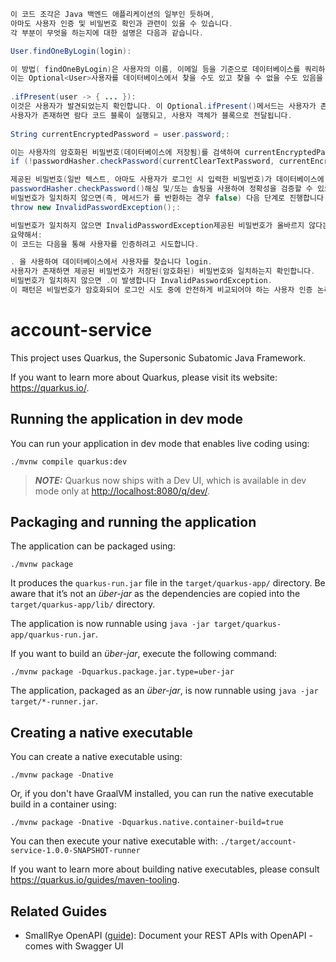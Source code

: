 


```java
이 코드 조각은 Java 백엔드 애플리케이션의 일부인 듯하며, 
아마도 사용자 인증 및 비밀번호 확인과 관련이 있을 수 있습니다. 
각 부분이 무엇을 하는지에 대한 설명은 다음과 같습니다.

User.findOneByLogin(login):

이 방법( findOneByLogin)은 사용자의 이름, 이메일 등을 기준으로 데이터베이스를 쿼리하여 사용자를 찾을 가능성이 높습니다 login.
이는 Optional<User>사용자를 데이터베이스에서 찾을 수도 있고 찾을 수 없을 수도 있음을 의미하는 를 반환합니다.
    
.ifPresent(user -> { ... }):
이것은 사용자가 발견되었는지 확인합니다. 이 Optional.ifPresent()메서드는 사용자가 존재하는 경우(즉, 존재하는 경우) 실행되는 람다 표현식을 사용합니다.
사용자가 존재하면 람다 코드 블록이 실행되고, 사용자 객체가 블록으로 전달됩니다.
    
String currentEncryptedPassword = user.password;:

이는 사용자의 암호화된 비밀번호(데이터베이스에 저장됨)를 검색하여 currentEncryptedPassword변수에 저장합니다.
if (!passwordHasher.checkPassword(currentClearTextPassword, currentEncryptedPassword)):

제공된 비밀번호(일반 텍스트, 아마도 사용자가 로그인 시 입력한 비밀번호)가 데이터베이스에 저장된 암호화된 비밀번호와 일치하는지 확인합니다.
passwordHasher.checkPassword()해싱 및/또는 솔팅을 사용하여 정확성을 검증할 수 있으며, 일반 텍스트 비밀번호와 암호화된 비밀번호를 비교하는 방법입니다.
비밀번호가 일치하지 않으면(즉, 메서드가 를 반환하는 경우 false) 다음 단계로 진행합니다.
throw new InvalidPasswordException();:

비밀번호가 일치하지 않으면 InvalidPasswordException제공된 비밀번호가 올바르지 않다는 것을 나타내는 이 발생합니다.
요약해서:
이 코드는 다음을 통해 사용자를 인증하려고 시도합니다.

. 을 사용하여 데이터베이스에서 사용자를 찾습니다 login.
사용자가 존재하면 제공된 비밀번호가 저장된(암호화된) 비밀번호와 일치하는지 확인합니다.
비밀번호가 일치하지 않으면 .이 발생합니다 InvalidPasswordException.
이 패턴은 비밀번호가 암호화되어 로그인 시도 중에 안전하게 비교되어야 하는 사용자 인증 논리에서 흔히 사용됩니다.

```
























# account-service

This project uses Quarkus, the Supersonic Subatomic Java Framework.

If you want to learn more about Quarkus, please visit its website: <https://quarkus.io/>.

## Running the application in dev mode

You can run your application in dev mode that enables live coding using:

```shell script
./mvnw compile quarkus:dev
```

> **_NOTE:_**  Quarkus now ships with a Dev UI, which is available in dev mode only at <http://localhost:8080/q/dev/>.

## Packaging and running the application

The application can be packaged using:

```shell script
./mvnw package
```

It produces the `quarkus-run.jar` file in the `target/quarkus-app/` directory.
Be aware that it’s not an _über-jar_ as the dependencies are copied into the `target/quarkus-app/lib/` directory.

The application is now runnable using `java -jar target/quarkus-app/quarkus-run.jar`.

If you want to build an _über-jar_, execute the following command:

```shell script
./mvnw package -Dquarkus.package.jar.type=uber-jar
```

The application, packaged as an _über-jar_, is now runnable using `java -jar target/*-runner.jar`.

## Creating a native executable

You can create a native executable using:

```shell script
./mvnw package -Dnative
```

Or, if you don't have GraalVM installed, you can run the native executable build in a container using:

```shell script
./mvnw package -Dnative -Dquarkus.native.container-build=true
```

You can then execute your native executable with: `./target/account-service-1.0.0-SNAPSHOT-runner`

If you want to learn more about building native executables, please consult <https://quarkus.io/guides/maven-tooling>.

## Related Guides

- SmallRye OpenAPI ([guide](https://quarkus.io/guides/openapi-swaggerui)): Document your REST APIs with OpenAPI - comes with Swagger UI
